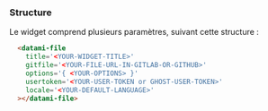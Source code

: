 
### Structure

Le widget comprend plusieurs paramètres, suivant cette structure :

```html
  <datami-file 
    title='<YOUR-WIDGET-TITLE>'
    gitfile='<YOUR-FILE-URL-IN-GITLAB-OR-GITHUB>'
    options='{ <YOUR-OPTIONS> }'
    usertoken='<YOUR-USER-TOKEN or GHOST-USER-TOKEN>'
    locale='<YOUR-DEFAULT-LANGUAGE>'
  ></datami-file>
```
